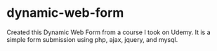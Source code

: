 # dynamic-web-form

Created this Dynamic Web Form  from a course I took on Udemy. It is a simple form submission using php, ajax, jquery, and mysql.

